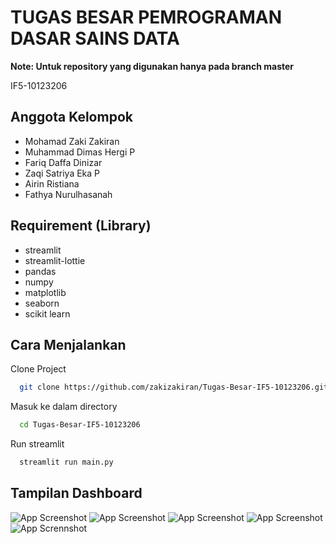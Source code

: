 
# TUGAS BESAR PEMROGRAMAN DASAR SAINS DATA

**Note: Untuk repository yang digunakan hanya pada branch master**

IF5-10123206

## Anggota Kelompok

- Mohamad Zaki Zakiran
- Muhammad Dimas Hergi P
- Fariq Daffa Dinizar
- Zaqi Satriya Eka P
- Airin Ristiana
- Fathya Nurulhasanah

## Requirement (Library)

- streamlit
- streamlit-lottie
- pandas
- numpy
- matplotlib
- seaborn
- scikit learn

## Cara Menjalankan

Clone Project

```bash
  git clone https://github.com/zakizakiran/Tugas-Besar-IF5-10123206.git
```

Masuk ke dalam directory

```bash
  cd Tugas-Besar-IF5-10123206
```

Run streamlit

```bash
  streamlit run main.py
```

## Tampilan Dashboard

![App Screenshot](https://github.com/user-attachments/assets/772be080-3c8d-487c-bba4-904508e02432)
![App Screenshot](https://github.com/user-attachments/assets/cc329d5f-70d7-4dd8-93c2-8112030e6c66)
![App Screenshot](https://github.com/user-attachments/assets/d7bdfe40-05c4-4060-b413-e1faf8c51d43)
![App Screenshot](https://github.com/user-attachments/assets/c65c6d16-8012-4c41-b39d-95bd4cc0f3cf)
![App Scrennshot](https://github.com/user-attachments/assets/678779f8-c3b1-4256-ad3c-5e6f6ea017af)


